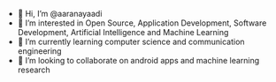 - 👋 Hi, I’m @aaranayaadi
- 👀 I’m interested in Open Source, Application Development, Software Development, Artificial Intelligence and Machine Learning
- 🌱 I’m currently learning computer science and communication engineering
- 💞️ I’m looking to collaborate on android apps and machine learning research
  
<!---
aaranayaadi/aaranayaadi is a ✨ special ✨ repository because its `README.md` (this file) appears on your GitHub profile.
You can click the Preview link to take a look at your changes.
--->
